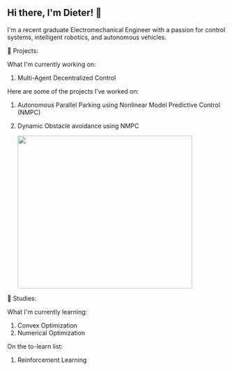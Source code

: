 ## Hi there, I'm Dieter! 👋

I'm a recent graduate Electromechanical Engineer with a passion for control systems, intelligent robotics, and autonomous vehicles.

🚀 Projects:

What I'm currently working on:

1. Multi-Agent Decentralized Control

Here are some of the projects I’ve worked on:

1. Autonomous Parallel Parking using Nonlinear Model Predictive Control (NMPC)
2. Dynamic Obstacle avoidance using NMPC

   <img src="https://github.com/user-attachments/assets/7e78c5e4-acfd-444e-813a-675db240c73d" width="400" height="350"/>



📖 Studies:

What I'm currently learning:

1. Convex Optimization
2. Numerical Optimization

On the to-learn list:
1. Reinforcement Learning

